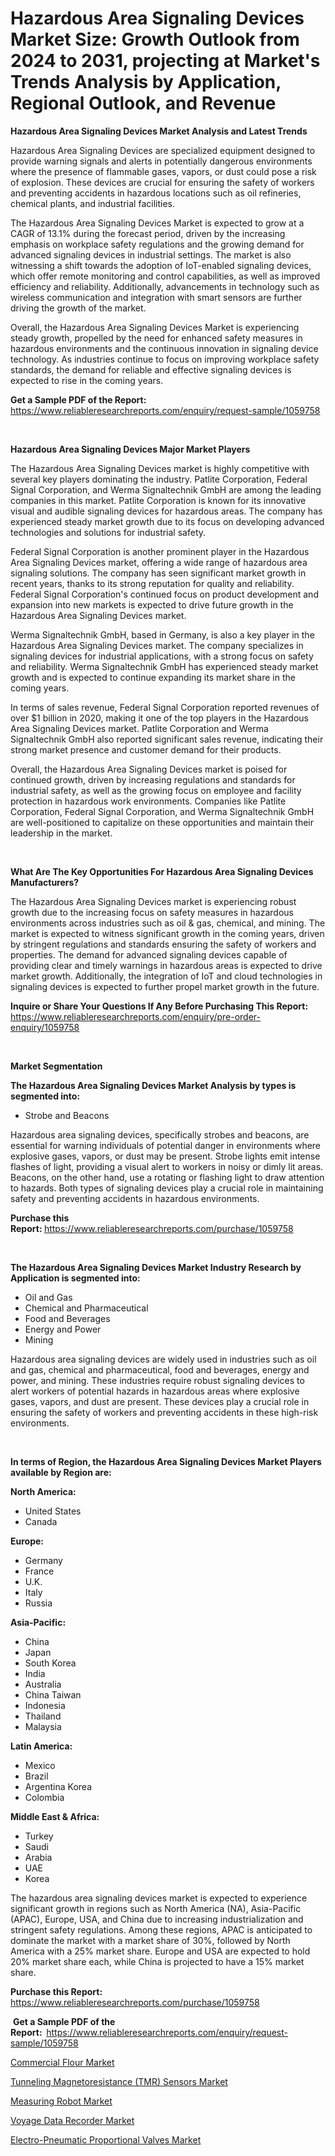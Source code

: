 <p><h1>Hazardous Area Signaling Devices Market Size: Growth Outlook from 2024 to 2031, projecting at Market's Trends Analysis by Application, Regional Outlook, and Revenue</h1></p><p><strong>Hazardous Area Signaling Devices Market Analysis and Latest Trends</strong></p>
<p><p>Hazardous Area Signaling Devices are specialized equipment designed to provide warning signals and alerts in potentially dangerous environments where the presence of flammable gases, vapors, or dust could pose a risk of explosion. These devices are crucial for ensuring the safety of workers and preventing accidents in hazardous locations such as oil refineries, chemical plants, and industrial facilities.</p><p>The Hazardous Area Signaling Devices Market is expected to grow at a CAGR of 13.1% during the forecast period, driven by the increasing emphasis on workplace safety regulations and the growing demand for advanced signaling devices in industrial settings. The market is also witnessing a shift towards the adoption of IoT-enabled signaling devices, which offer remote monitoring and control capabilities, as well as improved efficiency and reliability. Additionally, advancements in technology such as wireless communication and integration with smart sensors are further driving the growth of the market.</p><p>Overall, the Hazardous Area Signaling Devices Market is experiencing steady growth, propelled by the need for enhanced safety measures in hazardous environments and the continuous innovation in signaling device technology. As industries continue to focus on improving workplace safety standards, the demand for reliable and effective signaling devices is expected to rise in the coming years.</p></p>
<p><strong>Get a Sample PDF of the Report:&nbsp;</strong> <a href="https://www.reliableresearchreports.com/enquiry/request-sample/1059758">https://www.reliableresearchreports.com/enquiry/request-sample/1059758</a></p>
<p>&nbsp;</p>
<p><strong>Hazardous Area Signaling Devices Major Market Players</strong></p>
<p><p>The Hazardous Area Signaling Devices market is highly competitive with several key players dominating the industry. Patlite Corporation, Federal Signal Corporation, and Werma Signaltechnik GmbH are among the leading companies in this market. Patlite Corporation is known for its innovative visual and audible signaling devices for hazardous areas. The company has experienced steady market growth due to its focus on developing advanced technologies and solutions for industrial safety.</p><p>Federal Signal Corporation is another prominent player in the Hazardous Area Signaling Devices market, offering a wide range of hazardous area signaling solutions. The company has seen significant market growth in recent years, thanks to its strong reputation for quality and reliability. Federal Signal Corporation's continued focus on product development and expansion into new markets is expected to drive future growth in the Hazardous Area Signaling Devices market.</p><p>Werma Signaltechnik GmbH, based in Germany, is also a key player in the Hazardous Area Signaling Devices market. The company specializes in signaling devices for industrial applications, with a strong focus on safety and reliability. Werma Signaltechnik GmbH has experienced steady market growth and is expected to continue expanding its market share in the coming years.</p><p>In terms of sales revenue, Federal Signal Corporation reported revenues of over $1 billion in 2020, making it one of the top players in the Hazardous Area Signaling Devices market. Patlite Corporation and Werma Signaltechnik GmbH also reported significant sales revenue, indicating their strong market presence and customer demand for their products.</p><p>Overall, the Hazardous Area Signaling Devices market is poised for continued growth, driven by increasing regulations and standards for industrial safety, as well as the growing focus on employee and facility protection in hazardous work environments. Companies like Patlite Corporation, Federal Signal Corporation, and Werma Signaltechnik GmbH are well-positioned to capitalize on these opportunities and maintain their leadership in the market.</p></p>
<p>&nbsp;</p>
<p><strong>What Are The Key Opportunities For Hazardous Area Signaling Devices Manufacturers?</strong></p>
<p><p>The Hazardous Area Signaling Devices market is experiencing robust growth due to the increasing focus on safety measures in hazardous environments across industries such as oil & gas, chemical, and mining. The market is expected to witness significant growth in the coming years, driven by stringent regulations and standards ensuring the safety of workers and properties. The demand for advanced signaling devices capable of providing clear and timely warnings in hazardous areas is expected to drive market growth. Additionally, the integration of IoT and cloud technologies in signaling devices is expected to further propel market growth in the future.</p></p>
<p><strong>Inquire or Share Your Questions If Any Before Purchasing This Report:</strong> <a href="https://www.reliableresearchreports.com/enquiry/pre-order-enquiry/1059758">https://www.reliableresearchreports.com/enquiry/pre-order-enquiry/1059758</a></p>
<p>&nbsp;</p>
<p><strong>Market Segmentation</strong></p>
<p><strong>The Hazardous Area Signaling Devices Market Analysis by types is segmented into:</strong></p>
<p><ul><li>Strobe and Beacons</li></ul></p>
<p><p>Hazardous area signaling devices, specifically strobes and beacons, are essential for warning individuals of potential danger in environments where explosive gases, vapors, or dust may be present. Strobe lights emit intense flashes of light, providing a visual alert to workers in noisy or dimly lit areas. Beacons, on the other hand, use a rotating or flashing light to draw attention to hazards. Both types of signaling devices play a crucial role in maintaining safety and preventing accidents in hazardous environments.</p></p>
<p><strong>Purchase this Report:&nbsp;</strong><a href="https://www.reliableresearchreports.com/purchase/1059758">https://www.reliableresearchreports.com/purchase/1059758</a></p>
<p>&nbsp;</p>
<p><strong>The Hazardous Area Signaling Devices Market Industry Research by Application is segmented into:</strong></p>
<p><ul><li>Oil and Gas</li><li>Chemical and Pharmaceutical</li><li>Food and Beverages</li><li>Energy and Power</li><li>Mining</li></ul></p>
<p><p>Hazardous area signaling devices are widely used in industries such as oil and gas, chemical and pharmaceutical, food and beverages, energy and power, and mining. These industries require robust signaling devices to alert workers of potential hazards in hazardous areas where explosive gases, vapors, and dust are present. These devices play a crucial role in ensuring the safety of workers and preventing accidents in these high-risk environments.</p></p>
<p>&nbsp;</p>
<p><strong>In terms of Region, the Hazardous Area Signaling Devices Market Players available by Region are:</strong></p>
<p>
    <p> <strong> North America: </strong>
        <ul>
            <li>United States</li>
            <li>Canada</li>
        </ul>
        </p> 
    <p> <strong> Europe: </strong>
        <ul>
            <li>Germany</li>
            <li>France</li>
            <li>U.K.</li>
            <li>Italy</li>
            <li>Russia</li>
        </ul>
        </p> 
    <p> <strong> Asia-Pacific: </strong>
        <ul>
            <li>China</li>
            <li>Japan</li>
            <li>South Korea</li>
            <li>India</li>
            <li>Australia</li>
            <li>China Taiwan</li>
            <li>Indonesia</li>
            <li>Thailand</li>
            <li>Malaysia</li>
        </ul>
        </p> 
    <p> <strong> Latin America: </strong>
        <ul>
            <li>Mexico</li>
            <li>Brazil</li>
            <li>Argentina Korea</li>
            <li>Colombia</li>
        </ul>
        </p> 
    <p> <strong> Middle East & Africa: </strong>
        <ul>
            <li>Turkey</li>
            <li>Saudi</li>
            <li>Arabia</li>
            <li>UAE</li>
            <li>Korea</li>
        </ul>
    </p>
    </p>
<p><p>The hazardous area signaling devices market is expected to experience significant growth in regions such as North America (NA), Asia-Pacific (APAC), Europe, USA, and China due to increasing industrialization and stringent safety regulations. Among these regions, APAC is anticipated to dominate the market with a market share of 30%, followed by North America with a 25% market share. Europe and USA are expected to hold 20% market share each, while China is projected to have a 15% market share.</p></p>
<p><strong>Purchase this Report: </strong><a href="https://www.reliableresearchreports.com/purchase/1059758">https://www.reliableresearchreports.com/purchase/1059758</a></p>
<p>&nbsp;<strong>Get a Sample PDF of the Report:&nbsp;&nbsp;</strong><a href="https://www.reliableresearchreports.com/enquiry/request-sample/1059758">https://www.reliableresearchreports.com/enquiry/request-sample/1059758</a></p>
<p><strong></strong></p>
<p><p><a href="https://github.com/gamblestampleyjenny50m5sl6/Market-Research-Report-List-1/blob/main/commercial-flour-market.md">Commercial Flour Market</a></p><p><a href="https://issuu.com/reportprime-2/docs/tunneling-magnetoresistance-tmr-sensors-market-siz">Tunneling Magnetoresistance (TMR) Sensors Market</a></p><p><a href="https://github.com/nicholepatriciadoylenwnrjr0/Market-Research-Report-List-1/blob/main/measuring-robot-market.md">Measuring Robot Market</a></p><p><a href="https://github.com/sofayahoo2023/Market-Research-Report-List-3/blob/main/voyage-data-recorder-market.md">Voyage Data Recorder Market</a></p><p><a href="https://issuu.com/reportprime-2/docs/electro-pneumatic-proportional-valves-market-size-">Electro-Pneumatic Proportional Valves Market</a></p></p>